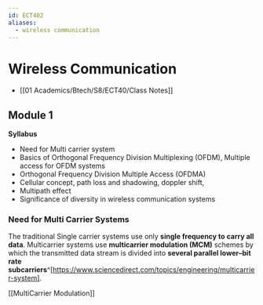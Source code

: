 ```yaml
---
id: ECT402
aliases:
  - wireless communication
---
```

# Wireless Communication
- [[01 Academics/Btech/S8/ECT40/Class Notes]]

## Module 1
**Syllabus**
- Need for Multi carrier system
- Basics of Orthogonal Frequency Division Multiplexing (OFDM), Multiple access for OFDM systems
- Orthogonal Frequency Division Multiple Access (OFDMA)
- Cellular concept, path loss and shadowing, doppler shift,
- Multipath effect
- Significance of diversity in wireless communication systems

### Need for Multi Carrier Systems 
The traditional Single carrier systems use only **single frequency to carry all data**. Multicarrier systems use **multicarrier modulation (MCM)** schemes by which the transmitted data stream is divided into **several parallel lower–bit rate subcarriers**^[https://www.sciencedirect.com/topics/engineering/multicarrier-system].

[[MultiCarrier Modulation]]
